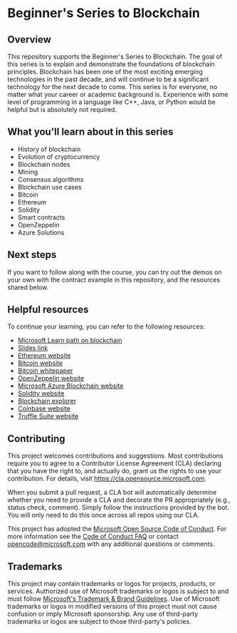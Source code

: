 # Beginner's Series to Blockchain

## Overview

This repository supports the Beginner's Series to Blockchain. The goal of this series is to explain and demonstrate the foundations of blockchain principles. Blockchain has been one of the most exciting emerging technologies in the past decade, and will continue to be a significant technology for the next decade to come. This series is for everyone, no matter what your career or academic background is. Experience with some level of programming in a language like C++, Java, or Python would be helpful but is absolutely not required.

## What you'll learn about in this series

- History of blockchain
- Evolution of cryptocurrency
- Blockchain nodes
- Mining
- Consensus algorithms
- Blockchain use cases
- Bitcoin
- Ethereum
- Solidity
- Smart contracts
- OpenZeppelin
- Azure Solutions

## Next steps

If you want to follow along with the course, you can try out the demos on your own with the contract example in this repository, and the resources shared below.

## Helpful resources

To continue your learning, you can refer to the following resources:

- [Microsoft Learn path on blockchain](https://docs.microsoft.com/learn/paths/ethereum-blockchain-development/?WT.mc_id=reactor-github-reactor)
- [Slides link](Blockchain%20for%20beginners.pdf)
- [Ethereum website](https://ethereum.org/)
- [Bitcoin website](https://bitcoin.org/en/)
- [Bitcoin whitepaper](https://bitcoin.org/bitcoin.pdf)
- [OpenZeppelin website](https://openzeppelin.com/)
- [Microsoft Azure Blockchain website](https://docs.microsoft.com/azure/blockchain/)
- [Solidity website](https://solidity.readthedocs.io/)
- [Blockchain explorer](https://www.blockchain.com/explorer)
- [Coinbase website](http://coinbase.com/)
- [Truffle Suite website](https://www.trufflesuite.com/)

## Contributing

This project welcomes contributions and suggestions.  Most contributions require you to agree to a
Contributor License Agreement (CLA) declaring that you have the right to, and actually do, grant us
the rights to use your contribution. For details, visit https://cla.opensource.microsoft.com.

When you submit a pull request, a CLA bot will automatically determine whether you need to provide
a CLA and decorate the PR appropriately (e.g., status check, comment). Simply follow the instructions
provided by the bot. You will only need to do this once across all repos using our CLA.

This project has adopted the [Microsoft Open Source Code of Conduct](https://opensource.microsoft.com/codeofconduct/).
For more information see the [Code of Conduct FAQ](https://opensource.microsoft.com/codeofconduct/faq/) or
contact [opencode@microsoft.com](mailto:opencode@microsoft.com) with any additional questions or comments.

## Trademarks

This project may contain trademarks or logos for projects, products, or services. Authorized use of Microsoft 
trademarks or logos is subject to and must follow 
[Microsoft's Trademark & Brand Guidelines](https://www.microsoft.com/en-us/legal/intellectualproperty/trademarks/usage/general).
Use of Microsoft trademarks or logos in modified versions of this project must not cause confusion or imply Microsoft sponsorship.
Any use of third-party trademarks or logos are subject to those third-party's policies.
